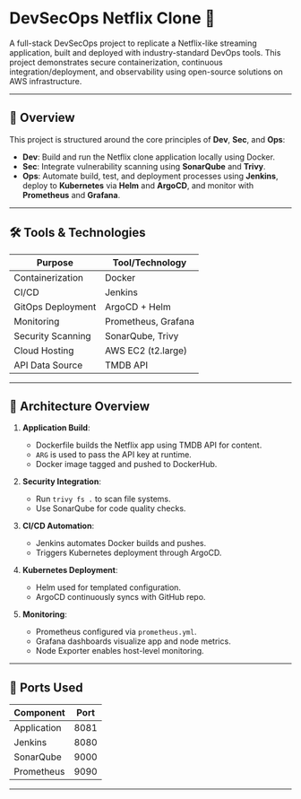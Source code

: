 # DevSecOps Netflix Clone 🎥

A full-stack DevSecOps project to replicate a Netflix-like streaming application, built and deployed with industry-standard DevOps tools. This project demonstrates secure containerization, continuous integration/deployment, and observability using open-source solutions on AWS infrastructure.

---

## 🚀 Overview

This project is structured around the core principles of **Dev**, **Sec**, and **Ops**:

- **Dev**: Build and run the Netflix clone application locally using Docker.
- **Sec**: Integrate vulnerability scanning using **SonarQube** and **Trivy**.
- **Ops**: Automate build, test, and deployment processes using **Jenkins**, deploy to **Kubernetes** via **Helm** and **ArgoCD**, and monitor with **Prometheus** and **Grafana**.

---

## 🛠️ Tools & Technologies

| Purpose             | Tool/Technology           |
|---------------------|---------------------------|
| Containerization    | Docker                    |
| CI/CD               | Jenkins                   |
| GitOps Deployment   | ArgoCD + Helm             |
| Monitoring          | Prometheus, Grafana       |
| Security Scanning   | SonarQube, Trivy          |
| Cloud Hosting       | AWS EC2 (t2.large)        |
| API Data Source     | TMDB API                  |

---

## 🧱 Architecture Overview

1. **Application Build**:
   - Dockerfile builds the Netflix app using TMDB API for content.
   - `ARG` is used to pass the API key at runtime.
   - Docker image tagged and pushed to DockerHub.

2. **Security Integration**:
   - Run `trivy fs .` to scan file systems.
   - Use SonarQube for code quality checks.

3. **CI/CD Automation**:
   - Jenkins automates Docker builds and pushes.
   - Triggers Kubernetes deployment through ArgoCD.

4. **Kubernetes Deployment**:
   - Helm used for templated configuration.
   - ArgoCD continuously syncs with GitHub repo.

5. **Monitoring**:
   - Prometheus configured via `prometheus.yml`.
   - Grafana dashboards visualize app and node metrics.
   - Node Exporter enables host-level monitoring.

---

## 🧪 Ports Used

| Component      | Port |
|----------------|------|
| Application    | 8081 |
| Jenkins        | 8080 |
| SonarQube      | 9000 |
| Prometheus     | 9090 |

---

